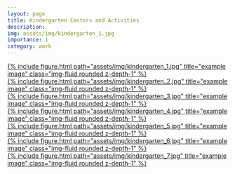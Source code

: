 ```yaml
---
layout: page
title: Kindergarten Centers and Activities
description: 
img: assets/img/kindergarten_1.jpg
importance: 1
category: work
---
```


<div class="row">
    <div class="col-sm mt-3 mt-md-0">
        <a href="{{ site.baseurl }}/assets/img/kindergarten_1.jpg">
            {% include figure.html path="assets/img/kindergarten_1.jpg" title="example image" class="img-fluid rounded z-depth-1" %}
        </a>
    </div>
    <div class="col-sm mt-3 mt-md-0">
        <a href="{{ site.baseurl }}/assets/img/kindergarten_2.jpg">
            {% include figure.html path="assets/img/kindergarten_2.jpg" title="example image" class="img-fluid rounded z-depth-1" %}
        </a>
    </div>
</div>
<div class="row">
    <div class="col-sm mt-3 mt-md-0">
        <a href="{{ site.baseurl }}/assets/img/kindergarten_3.jpg">
            {% include figure.html path="assets/img/kindergarten_3.jpg" title="example image" class="img-fluid rounded z-depth-1" %}
        </a>
    </div>
    <div class="col-sm mt-3 mt-md-0">
        <a href="{{ site.baseurl }}/assets/img/kindergarten_4.jpg">
            {% include figure.html path="assets/img/kindergarten_4.jpg" title="example image" class="img-fluid rounded z-depth-1" %}
        </a>
    </div>
</div>
<div class="row">
    <div class="col-sm mt-3 mt-md-0">
        <a href="{{ site.baseurl }}/assets/img/kindergarten_5.jpg">
            {% include figure.html path="assets/img/kindergarten_5.jpg" title="example image" class="img-fluid rounded z-depth-1" %}
        </a>
    </div>
    <div class="col-sm mt-3 mt-md-0">
        <a href="{{ site.baseurl }}/assets/img/kindergarten_6.jpg">
            {% include figure.html path="assets/img/kindergarten_6.jpg" title="example image" class="img-fluid rounded z-depth-1" %}
        </a>
    </div>
</div>
<div class="row">
    <div class="col-sm mt-3 mt-md-0">
        <a href="{{ site.baseurl }}/assets/img/kindergarten_7.jpg">
            {% include figure.html path="assets/img/kindergarten_7.jpg" title="example image" class="img-fluid rounded z-depth-1" %}
        </a>
    </div>
</div>


